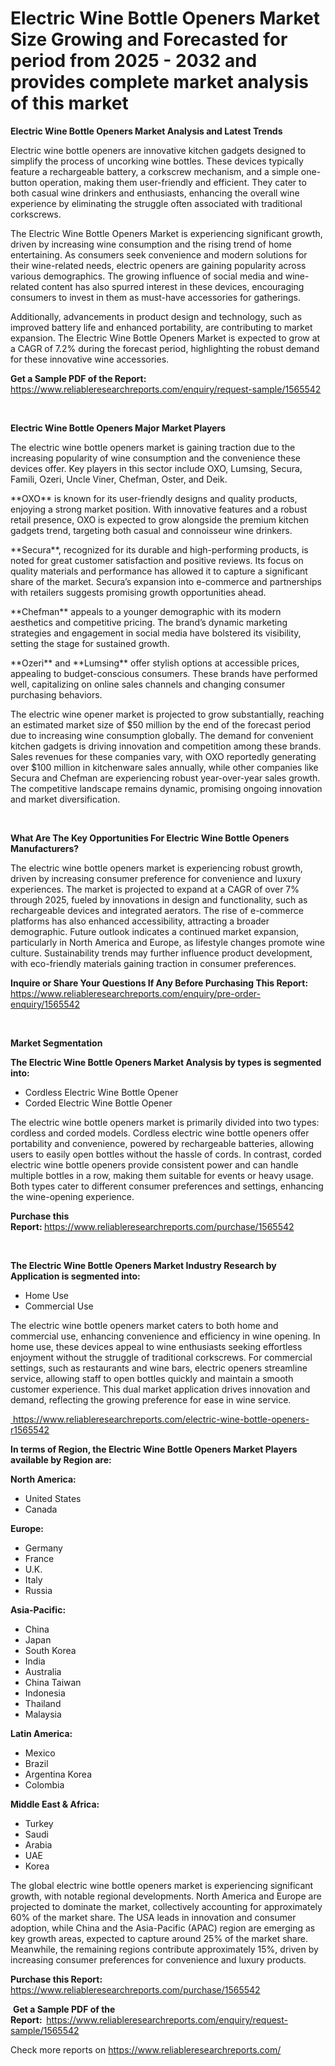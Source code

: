 <p><h1>Electric Wine Bottle Openers Market Size Growing and Forecasted for period from 2025 - 2032 and provides complete market analysis of this market</h1></p><p><strong>Electric Wine Bottle Openers Market Analysis and Latest Trends</strong></p>
<p><p>Electric wine bottle openers are innovative kitchen gadgets designed to simplify the process of uncorking wine bottles. These devices typically feature a rechargeable battery, a corkscrew mechanism, and a simple one-button operation, making them user-friendly and efficient. They cater to both casual wine drinkers and enthusiasts, enhancing the overall wine experience by eliminating the struggle often associated with traditional corkscrews.</p><p>The Electric Wine Bottle Openers Market is experiencing significant growth, driven by increasing wine consumption and the rising trend of home entertaining. As consumers seek convenience and modern solutions for their wine-related needs, electric openers are gaining popularity across various demographics. The growing influence of social media and wine-related content has also spurred interest in these devices, encouraging consumers to invest in them as must-have accessories for gatherings.</p><p>Additionally, advancements in product design and technology, such as improved battery life and enhanced portability, are contributing to market expansion. The Electric Wine Bottle Openers Market is expected to grow at a CAGR of 7.2% during the forecast period, highlighting the robust demand for these innovative wine accessories.</p></p>
<p><strong>Get a Sample PDF of the Report:&nbsp;</strong> <a href="https://www.reliableresearchreports.com/enquiry/request-sample/1565542?utm_campaign=2487&utm_medium=2&utm_source=Github&utm_content=ia&utm_term=04042025&utm_id=electric-wine-bottle-openers">https://www.reliableresearchreports.com/enquiry/request-sample/1565542</a></p>
<p>&nbsp;</p>
<p><strong>Electric Wine Bottle Openers Major Market Players</strong></p>
<p><p>The electric wine bottle openers market is gaining traction due to the increasing popularity of wine consumption and the convenience these devices offer. Key players in this sector include OXO, Lumsing, Secura, Famili, Ozeri, Uncle Viner, Chefman, Oster, and Deik.</p><p>**OXO** is known for its user-friendly designs and quality products, enjoying a strong market position. With innovative features and a robust retail presence, OXO is expected to grow alongside the premium kitchen gadgets trend, targeting both casual and connoisseur wine drinkers.</p><p>**Secura**, recognized for its durable and high-performing products, is noted for great customer satisfaction and positive reviews. Its focus on quality materials and performance has allowed it to capture a significant share of the market. Secura’s expansion into e-commerce and partnerships with retailers suggests promising growth opportunities ahead.</p><p>**Chefman** appeals to a younger demographic with its modern aesthetics and competitive pricing. The brand’s dynamic marketing strategies and engagement in social media have bolstered its visibility, setting the stage for sustained growth.</p><p>**Ozeri** and **Lumsing** offer stylish options at accessible prices, appealing to budget-conscious consumers. These brands have performed well, capitalizing on online sales channels and changing consumer purchasing behaviors.</p><p>The electric wine opener market is projected to grow substantially, reaching an estimated market size of $50 million by the end of the forecast period due to increasing wine consumption globally. The demand for convenient kitchen gadgets is driving innovation and competition among these brands. Sales revenues for these companies vary, with OXO reportedly generating over $100 million in kitchenware sales annually, while other companies like Secura and Chefman are experiencing robust year-over-year sales growth. The competitive landscape remains dynamic, promising ongoing innovation and market diversification.</p></p>
<p>&nbsp;</p>
<p><strong>What Are The Key Opportunities For Electric Wine Bottle Openers Manufacturers?</strong></p>
<p><p>The electric wine bottle openers market is experiencing robust growth, driven by increasing consumer preference for convenience and luxury experiences. The market is projected to expand at a CAGR of over 7% through 2025, fueled by innovations in design and functionality, such as rechargeable devices and integrated aerators. The rise of e-commerce platforms has also enhanced accessibility, attracting a broader demographic. Future outlook indicates a continued market expansion, particularly in North America and Europe, as lifestyle changes promote wine culture. Sustainability trends may further influence product development, with eco-friendly materials gaining traction in consumer preferences.</p></p>
<p><strong>Inquire or Share Your Questions If Any Before Purchasing This Report:</strong> <a href="https://www.reliableresearchreports.com/enquiry/pre-order-enquiry/1565542?utm_campaign=2487&utm_medium=2&utm_source=Github&utm_content=ia&utm_term=04042025&utm_id=electric-wine-bottle-openers">https://www.reliableresearchreports.com/enquiry/pre-order-enquiry/1565542</a></p>
<p>&nbsp;</p>
<p><strong>Market Segmentation</strong></p>
<p><strong>The Electric Wine Bottle Openers Market Analysis by types is segmented into:</strong></p>
<p><ul><li>Cordless Electric Wine Bottle Opener</li><li>Corded Electric Wine Bottle Opener</li></ul></p>
<p><p>The electric wine bottle openers market is primarily divided into two types: cordless and corded models. Cordless electric wine bottle openers offer portability and convenience, powered by rechargeable batteries, allowing users to easily open bottles without the hassle of cords. In contrast, corded electric wine bottle openers provide consistent power and can handle multiple bottles in a row, making them suitable for events or heavy usage. Both types cater to different consumer preferences and settings, enhancing the wine-opening experience.</p></p>
<p><strong>Purchase this Report:&nbsp;</strong><a href="https://www.reliableresearchreports.com/purchase/1565542?utm_campaign=2487&utm_medium=2&utm_source=Github&utm_content=ia&utm_term=04042025&utm_id=electric-wine-bottle-openers">https://www.reliableresearchreports.com/purchase/1565542</a></p>
<p>&nbsp;</p>
<p><strong>The Electric Wine Bottle Openers Market Industry Research by Application is segmented into:</strong></p>
<p><ul><li>Home Use</li><li>Commercial Use</li></ul></p>
<p><p>The electric wine bottle openers market caters to both home and commercial use, enhancing convenience and efficiency in wine opening. In home use, these devices appeal to wine enthusiasts seeking effortless enjoyment without the struggle of traditional corkscrews. For commercial settings, such as restaurants and wine bars, electric openers streamline service, allowing staff to open bottles quickly and maintain a smooth customer experience. This dual market application drives innovation and demand, reflecting the growing preference for ease in wine service.</p></p>
<p><a href="https://www.reliableresearchreports.com/electric-wine-bottle-openers-r1565542?utm_campaign=2487&utm_medium=2&utm_source=Github&utm_content=ia&utm_term=04042025&utm_id=electric-wine-bottle-openers">&nbsp;https://www.reliableresearchreports.com/electric-wine-bottle-openers-r1565542</a></p>
<p><strong>In terms of Region, the Electric Wine Bottle Openers Market Players available by Region are:</strong></p>
<p>
    <p> <strong> North America: </strong>
        <ul>
            <li>United States</li>
            <li>Canada</li>
        </ul>
        </p> 
    <p> <strong> Europe: </strong>
        <ul>
            <li>Germany</li>
            <li>France</li>
            <li>U.K.</li>
            <li>Italy</li>
            <li>Russia</li>
        </ul>
        </p> 
    <p> <strong> Asia-Pacific: </strong>
        <ul>
            <li>China</li>
            <li>Japan</li>
            <li>South Korea</li>
            <li>India</li>
            <li>Australia</li>
            <li>China Taiwan</li>
            <li>Indonesia</li>
            <li>Thailand</li>
            <li>Malaysia</li>
        </ul>
        </p> 
    <p> <strong> Latin America: </strong>
        <ul>
            <li>Mexico</li>
            <li>Brazil</li>
            <li>Argentina Korea</li>
            <li>Colombia</li>
        </ul>
        </p> 
    <p> <strong> Middle East & Africa: </strong>
        <ul>
            <li>Turkey</li>
            <li>Saudi</li>
            <li>Arabia</li>
            <li>UAE</li>
            <li>Korea</li>
        </ul>
    </p>
    </p>
<p><p>The global electric wine bottle openers market is experiencing significant growth, with notable regional developments. North America and Europe are projected to dominate the market, collectively accounting for approximately 60% of the market share. The USA leads in innovation and consumer adoption, while China and the Asia-Pacific (APAC) region are emerging as key growth areas, expected to capture around 25% of the market share. Meanwhile, the remaining regions contribute approximately 15%, driven by increasing consumer preferences for convenience and luxury products.</p></p>
<p><strong>Purchase this Report: </strong><a href="https://www.reliableresearchreports.com/purchase/1565542?utm_campaign=2487&utm_medium=2&utm_source=Github&utm_content=ia&utm_term=04042025&utm_id=electric-wine-bottle-openers">https://www.reliableresearchreports.com/purchase/1565542</a></p>
<p>&nbsp;<strong>Get a Sample PDF of the Report:&nbsp;&nbsp;</strong><a href="https://www.reliableresearchreports.com/enquiry/request-sample/1565542?utm_campaign=2487&utm_medium=2&utm_source=Github&utm_content=ia&utm_term=04042025&utm_id=electric-wine-bottle-openers">https://www.reliableresearchreports.com/enquiry/request-sample/1565542</a></p>
<p><strong></strong></p>
<p>Check more reports on <a href="https://www.reliableresearchreports.com/?utm_campaign=2487&utm_medium=2&utm_source=Github&utm_content=ia&utm_term=04042025&utm_id=electric-wine-bottle-openers">https://www.reliableresearchreports.com/</a></p>